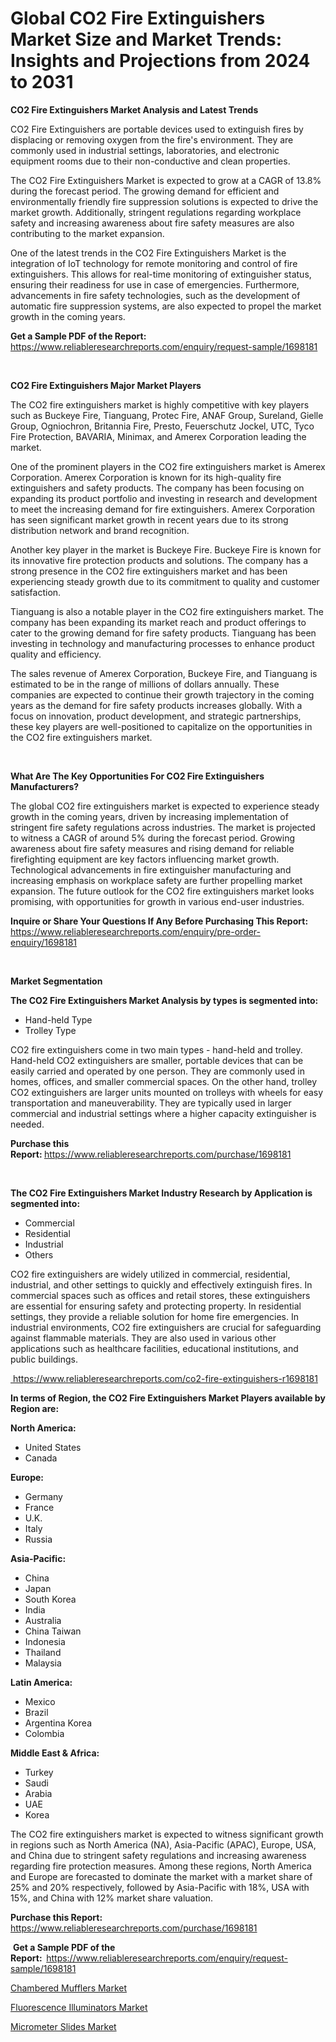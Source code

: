 <p><h1>Global CO2 Fire Extinguishers Market Size and Market Trends: Insights and Projections from 2024 to 2031</h1></p><p><strong>CO2 Fire Extinguishers Market Analysis and Latest Trends</strong></p>
<p><p>CO2 Fire Extinguishers are portable devices used to extinguish fires by displacing or removing oxygen from the fire's environment. They are commonly used in industrial settings, laboratories, and electronic equipment rooms due to their non-conductive and clean properties. </p><p>The CO2 Fire Extinguishers Market is expected to grow at a CAGR of 13.8% during the forecast period. The growing demand for efficient and environmentally friendly fire suppression solutions is expected to drive the market growth. Additionally, stringent regulations regarding workplace safety and increasing awareness about fire safety measures are also contributing to the market expansion.</p><p>One of the latest trends in the CO2 Fire Extinguishers Market is the integration of IoT technology for remote monitoring and control of fire extinguishers. This allows for real-time monitoring of extinguisher status, ensuring their readiness for use in case of emergencies. Furthermore, advancements in fire safety technologies, such as the development of automatic fire suppression systems, are also expected to propel the market growth in the coming years.</p></p>
<p><strong>Get a Sample PDF of the Report:&nbsp;</strong> <a href="https://www.reliableresearchreports.com/enquiry/request-sample/1698181">https://www.reliableresearchreports.com/enquiry/request-sample/1698181</a></p>
<p>&nbsp;</p>
<p><strong>CO2 Fire Extinguishers Major Market Players</strong></p>
<p><p>The CO2 fire extinguishers market is highly competitive with key players such as Buckeye Fire, Tianguang, Protec Fire, ANAF Group, Sureland, Gielle Group, Ogniochron, Britannia Fire, Presto, Feuerschutz Jockel, UTC, Tyco Fire Protection, BAVARIA, Minimax, and Amerex Corporation leading the market.</p><p>One of the prominent players in the CO2 fire extinguishers market is Amerex Corporation. Amerex Corporation is known for its high-quality fire extinguishers and safety products. The company has been focusing on expanding its product portfolio and investing in research and development to meet the increasing demand for fire extinguishers. Amerex Corporation has seen significant market growth in recent years due to its strong distribution network and brand recognition.</p><p>Another key player in the market is Buckeye Fire. Buckeye Fire is known for its innovative fire protection products and solutions. The company has a strong presence in the CO2 fire extinguishers market and has been experiencing steady growth due to its commitment to quality and customer satisfaction.</p><p>Tianguang is also a notable player in the CO2 fire extinguishers market. The company has been expanding its market reach and product offerings to cater to the growing demand for fire safety products. Tianguang has been investing in technology and manufacturing processes to enhance product quality and efficiency.</p><p>The sales revenue of Amerex Corporation, Buckeye Fire, and Tianguang is estimated to be in the range of millions of dollars annually. These companies are expected to continue their growth trajectory in the coming years as the demand for fire safety products increases globally. With a focus on innovation, product development, and strategic partnerships, these key players are well-positioned to capitalize on the opportunities in the CO2 fire extinguishers market.</p></p>
<p>&nbsp;</p>
<p><strong>What Are The Key Opportunities For CO2 Fire Extinguishers Manufacturers?</strong></p>
<p><p>The global CO2 fire extinguishers market is expected to experience steady growth in the coming years, driven by increasing implementation of stringent fire safety regulations across industries. The market is projected to witness a CAGR of around 5% during the forecast period. Growing awareness about fire safety measures and rising demand for reliable firefighting equipment are key factors influencing market growth. Technological advancements in fire extinguisher manufacturing and increasing emphasis on workplace safety are further propelling market expansion. The future outlook for the CO2 fire extinguishers market looks promising, with opportunities for growth in various end-user industries.</p></p>
<p><strong>Inquire or Share Your Questions If Any Before Purchasing This Report:</strong> <a href="https://www.reliableresearchreports.com/enquiry/pre-order-enquiry/1698181">https://www.reliableresearchreports.com/enquiry/pre-order-enquiry/1698181</a></p>
<p>&nbsp;</p>
<p><strong>Market Segmentation</strong></p>
<p><strong>The CO2 Fire Extinguishers Market Analysis by types is segmented into:</strong></p>
<p><ul><li>Hand-held Type</li><li>Trolley Type</li></ul></p>
<p><p>CO2 fire extinguishers come in two main types - hand-held and trolley. Hand-held CO2 extinguishers are smaller, portable devices that can be easily carried and operated by one person. They are commonly used in homes, offices, and smaller commercial spaces. On the other hand, trolley CO2 extinguishers are larger units mounted on trolleys with wheels for easy transportation and maneuverability. They are typically used in larger commercial and industrial settings where a higher capacity extinguisher is needed.</p></p>
<p><strong>Purchase this Report:&nbsp;</strong><a href="https://www.reliableresearchreports.com/purchase/1698181">https://www.reliableresearchreports.com/purchase/1698181</a></p>
<p>&nbsp;</p>
<p><strong>The CO2 Fire Extinguishers Market Industry Research by Application is segmented into:</strong></p>
<p><ul><li>Commercial</li><li>Residential</li><li>Industrial</li><li>Others</li></ul></p>
<p><p>CO2 fire extinguishers are widely utilized in commercial, residential, industrial, and other settings to quickly and effectively extinguish fires. In commercial spaces such as offices and retail stores, these extinguishers are essential for ensuring safety and protecting property. In residential settings, they provide a reliable solution for home fire emergencies. In industrial environments, CO2 fire extinguishers are crucial for safeguarding against flammable materials. They are also used in various other applications such as healthcare facilities, educational institutions, and public buildings.</p></p>
<p><a href="https://www.reliableresearchreports.com/co2-fire-extinguishers-r1698181">&nbsp;https://www.reliableresearchreports.com/co2-fire-extinguishers-r1698181</a></p>
<p><strong>In terms of Region, the CO2 Fire Extinguishers Market Players available by Region are:</strong></p>
<p>
    <p> <strong> North America: </strong>
        <ul>
            <li>United States</li>
            <li>Canada</li>
        </ul>
        </p> 
    <p> <strong> Europe: </strong>
        <ul>
            <li>Germany</li>
            <li>France</li>
            <li>U.K.</li>
            <li>Italy</li>
            <li>Russia</li>
        </ul>
        </p> 
    <p> <strong> Asia-Pacific: </strong>
        <ul>
            <li>China</li>
            <li>Japan</li>
            <li>South Korea</li>
            <li>India</li>
            <li>Australia</li>
            <li>China Taiwan</li>
            <li>Indonesia</li>
            <li>Thailand</li>
            <li>Malaysia</li>
        </ul>
        </p> 
    <p> <strong> Latin America: </strong>
        <ul>
            <li>Mexico</li>
            <li>Brazil</li>
            <li>Argentina Korea</li>
            <li>Colombia</li>
        </ul>
        </p> 
    <p> <strong> Middle East & Africa: </strong>
        <ul>
            <li>Turkey</li>
            <li>Saudi</li>
            <li>Arabia</li>
            <li>UAE</li>
            <li>Korea</li>
        </ul>
    </p>
    </p>
<p><p>The CO2 fire extinguishers market is expected to witness significant growth in regions such as North America (NA), Asia-Pacific (APAC), Europe, USA, and China due to stringent safety regulations and increasing awareness regarding fire protection measures. Among these regions, North America and Europe are forecasted to dominate the market with a market share of 25% and 20% respectively, followed by Asia-Pacific with 18%, USA with 15%, and China with 12% market share valuation.</p></p>
<p><strong>Purchase this Report: </strong><a href="https://www.reliableresearchreports.com/purchase/1698181">https://www.reliableresearchreports.com/purchase/1698181</a></p>
<p>&nbsp;<strong>Get a Sample PDF of the Report:&nbsp;&nbsp;</strong><a href="https://www.reliableresearchreports.com/enquiry/request-sample/1698181">https://www.reliableresearchreports.com/enquiry/request-sample/1698181</a></p>
<p><strong></strong></p>
<p><p><a href="https://github.com/gulaimolin/Market-Research-Report-List-4/blob/main/chambered-mufflers-market.md">Chambered Mufflers Market</a></p><p><a href="https://github.com/mauripalmi/Market-Research-Report-List-3/blob/main/fluorescence-illuminators-market.md">Fluorescence Illuminators Market</a></p><p><a href="https://github.com/nicoletavirag/Market-Research-Report-List-3/blob/main/micrometer-slides-market.md">Micrometer Slides Market</a></p></p>